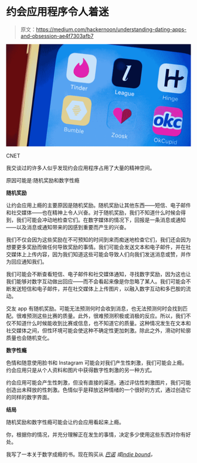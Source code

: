 # 约会应用程序令人着迷

> 原文：<https://medium.com/hackernoon/understanding-dating-apps-and-obsession-ae4f7303afb7>

![](img/33b9ad81821e9bc8d2d9c03915df4ef2.png)

CNET

我交谈过的许多人似乎发现约会应用程序占用了大量的精神空间。

原因可能是:随机奖励和数字性瘾

**随机奖励**

让约会应用上瘾的主要原因是随机奖励。随机奖励让其他东西——短信、电子邮件和社交媒体——也在精神上令人兴奋。对于随机奖励，我们不知道什么时候会得到，我们可能会冲动地检查它们。在数字媒体的情况下，回报是一条消息或通知——以及消息或通知带来的因感到重要而产生的兴奋。

我们不仅会因为这些奖励在不可预知的时间到来而痴迷地检查它们，我们还会因为想要更多奖励而做任何导致奖励的事情。我们可能会发送文本和电子邮件，并在社交媒体上上传内容，因为我们知道这些可能会导致人们向我们发送消息或赞，并作为回应通知我们。

我们可能会不断查看短信、电子邮件和社交媒体通知，寻找数字奖励，因为这也让我们能够对数字互动做出回应——而不会看起来像是你忽略了某人。我们可能会不断发送短信和电子邮件，并在社交媒体上上传图片，以融入数字互动和多巴胺的流动。

交友 app 有随机奖励。可能无法预测何时会收到消息，也无法预测何时会找到匹配。很难预测这些比赛的质量。此外，很难预测积极或消极的反应。所以，我们不仅不知道什么时候能收到比赛或信息，也不知道它的质量。这种情况发生在文本和社交媒体之间，但性环境可能会使这种不确定性更加刺激。除此之外，滑动时轮廓质量也会随机变化。

**数字性瘾**

色情和随意使用脸书和 Instagram 可能会对我们产生性刺激，我们可能会上瘾。约会应用只是从个人资料和图片中获得数字性刺激的另一种方式。

约会应用可能会产生性刺激，但没有直接的渠道。通过评估性刺激图片，我们可能创造出未释放的性刺激。色情似乎是释放这种情绪的一个很好的方式，通过创造它的同样的数字界面。

**结局**

随机奖励和数字性瘾可能会让约会应用看起来上瘾。

你，根据你的情况，并充分理解正在发生的事情，决定多少使用这些东西对你有好处。

我写了一本关于数字成瘾的书。现在购买从 [*巴诺*](https://www.barnesandnoble.com/w/trapped-in-the-web-an-turner/1129986845) *或*[*indie bound*](https://www.indiebound.org/book/9781732182196)*。*